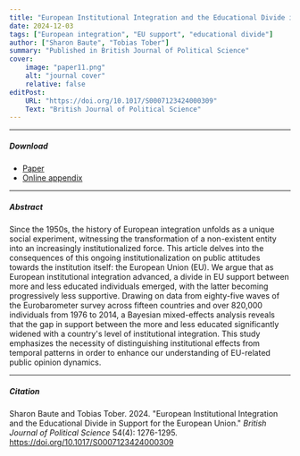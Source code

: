 ```yaml
---
title: "European Institutional Integration and the Educational Divide in Support for the European Union" 
date: 2024-12-03
tags: ["European integration", "EU support", "educational divide"]
author: ["Sharon Baute", "Tobias Tober"]
summary: "Published in British Journal of Political Science"
cover:
    image: "paper11.png"
    alt: "journal cover"
    relative: false
editPost:
    URL: "https://doi.org/10.1017/S0007123424000309"
    Text: "British Journal of Political Science"
---
```


---

##### Download

+ [Paper](paper11.pdf)
+ [Online appendix](appendix11.pdf)

---

##### Abstract

Since the 1950s, the history of European integration unfolds as a unique social experiment, witnessing the transformation of a non-existent entity into an increasingly institutionalized force. This article delves into the consequences of this ongoing institutionalization on public attitudes towards the institution itself: the European Union (EU). We argue that as European institutional integration advanced, a divide in EU support between more and less educated individuals emerged, with the latter becoming progressively less supportive. Drawing on data from eighty-five waves of the Eurobarometer survey across fifteen countries and over 820,000 individuals from 1976 to 2014, a Bayesian mixed-effects analysis reveals that the gap in support between the more and less educated significantly widened with a country's level of institutional integration. This study emphasizes the necessity of distinguishing institutional effects from temporal patterns in order to enhance our understanding of EU-related public opinion dynamics.

---

##### Citation

Sharon Baute and Tobias Tober. 2024. "European Institutional Integration and the Educational Divide in Support for the European Union." *British Journal of Political Science* 54(4): 1276-1295. https://doi.org/10.1017/S0007123424000309
